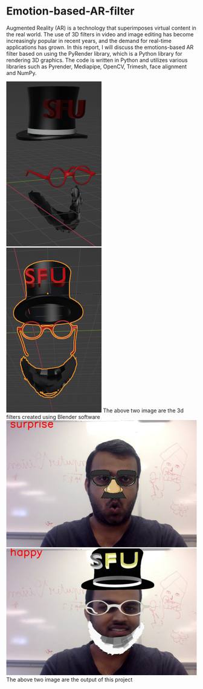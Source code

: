 # Emotion-based-AR-filter
Augmented Reality (AR) is a technology that superimposes virtual content in the real
world. The use of 3D filters in video and image editing has become increasingly popular
in recent years, and the demand for real-time applications has grown. In this report, I
will discuss the emotions-based AR filter based on using the PyRender library, which is
a Python library for rendering 3D graphics. The code is written in Python and utilizes
various libraries such as Pyrender, Mediapipe, OpenCV, Trimesh, face alignment and
NumPy.


![img2.png](img2.png)
![img3.png](img3.png)
The above two image are the 3d filters created using Blender software
![frame191.jpg](frame191.jpg)
![frame82.jpg](frame82.jpg)
The above two image are the output of this project
